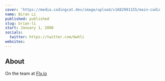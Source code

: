 ```yaml
---
cover: 'https://media.codingcat.dev/image/upload/v1682991155/main-codingcatdev-photo/podcast-guest/bwhli'
name: Biran Li
published: published
slug: brian-li
start: January 1, 2000
socials:
  twitter: https://twitter.com/bwhli
websites:
---
```


## About

On the team at [Fly.io](https://fly.io/)
